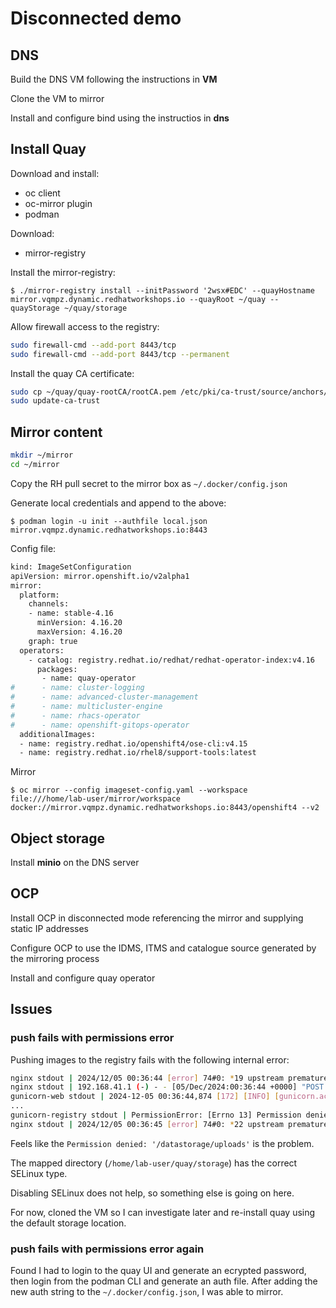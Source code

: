 # Disconnected demo

## DNS

Build the DNS VM following the instructions in **VM**

Clone the VM to mirror

Install and configure bind using the instructios in **dns**

## Install Quay

Download and install:

- oc client
- oc-mirror plugin
- podman

Download:

- mirror-registry

Install the mirror-registry:

`$ ./mirror-registry install --initPassword '2wsx#EDC' --quayHostname mirror.vqmpz.dynamic.redhatworkshops.io --quayRoot ~/quay --quayStorage ~/quay/storage`

Allow firewall access to the registry:

```bash
sudo firewall-cmd --add-port 8443/tcp
sudo firewall-cmd --add-port 8443/tcp --permanent
```

Install the quay CA certificate:

```bash
sudo cp ~/quay/quay-rootCA/rootCA.pem /etc/pki/ca-trust/source/anchors/
sudo update-ca-trust 
```

## Mirror content

```bash
mkdir ~/mirror
cd ~/mirror
```

Copy the RH pull secret to the mirror box as `~/.docker/config.json`

Generate local credentials and append to the above:

`$ podman login -u init --authfile local.json mirror.vqmpz.dynamic.redhatworkshops.io:8443`

Config file:

```bash
kind: ImageSetConfiguration
apiVersion: mirror.openshift.io/v2alpha1
mirror:
  platform:
    channels:
    - name: stable-4.16
      minVersion: 4.16.20
      maxVersion: 4.16.20
    graph: true
  operators:
    - catalog: registry.redhat.io/redhat/redhat-operator-index:v4.16
      packages:
       - name: quay-operator
#      - name: cluster-logging
#      - name: advanced-cluster-management
#      - name: multicluster-engine
#      - name: rhacs-operator
#      - name: openshift-gitops-operator
  additionalImages:
  - name: registry.redhat.io/openshift4/ose-cli:v4.15
  - name: registry.redhat.io/rhel8/support-tools:latest
```

Mirror

`$ oc mirror --config imageset-config.yaml --workspace file:///home/lab-user/mirror/workspace docker://mirror.vqmpz.dynamic.redhatworkshops.io:8443/openshift4 --v2`

## Object storage

Install **minio** on the DNS server

## OCP

Install OCP in disconnected mode referencing the mirror and supplying static IP addresses

Configure OCP to use the IDMS, ITMS and catalogue source generated by the mirroring process

Install and configure quay operator









## Issues

### push fails with permissions error

Pushing images to the registry fails with the following internal error:

```bash
nginx stdout | 2024/12/05 00:36:44 [error] 74#0: *19 upstream prematurely closed connection while reading response header from upstream, client: 192.168.41.1, server: _, request: "POST /v2/test/support-tools/blobs/uploads/ HTTP/1.1", upstream: "http://unix:/tmp/gunicorn_registry.sock:/v2/test/support-tools/blobs/uploads/", host: "mirror.vqmpz.dynamic.redhatworkshops.io:8443"                                                                                          
nginx stdout | 192.168.41.1 (-) - - [05/Dec/2024:00:36:44 +0000] "POST /v2/test/support-tools/blobs/uploads/ HTTP/1.1" 502 363 "-" "containers/5.32.2 (github.com/containers/image)" (0.031 1317 0.020 : 0.011)                                                                                                                                                                       
gunicorn-web stdout | 2024-12-05 00:36:44,874 [172] [INFO] [gunicorn.access] 192.168.41.1 - - [05/Dec/2024:00:36:44 +0000] "GET /quay-registry/static/502.html HTTP/1.0" 308 363 "-" "containers/5.32.2 (github.com/containers/image)"
...
gunicorn-registry stdout | PermissionError: [Errno 13] Permission denied: '/datastorage/uploads'                             
nginx stdout | 2024/12/05 00:36:45 [error] 74#0: *22 upstream prematurely closed connection while reading response header from upstream, client: 192.168.41.1, server: _, request: "POST /v2/test/support-tools/blobs/uploads/ HTTP/1.1", upstream: "http://unix:/tmp/gunicorn_registry.sock:/v2/test/support-tools/blobs/uploads/", host: "mirror.vqmpz.dynamic.redhatworkshops.io:8443"          
```

Feels like the `Permission denied: '/datastorage/uploads'` is the problem.

The mapped directory (`/home/lab-user/quay/storage`) has the correct SELinux type.

Disabling SELinux does not help, so something else is going on here.

For now, cloned the VM so I can investigate later and re-install quay using the default storage location.

### push fails with permissions error again

Found I had to login  to the quay UI and generate an ecrypted password, then login from the podman CLI and generate an auth file. After adding the new auth string to the `~/.docker/config.json`, I was able to mirror.

